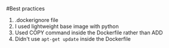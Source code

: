 #Best practices
1) .dockerignore file
2) I used lightweight base image with python
3) Used COPY command inside the Dockerfile rather than ADD
4) Didn't use `apt-get update` inside the Dockerfile